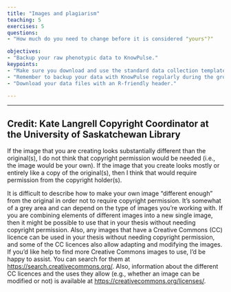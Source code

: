 ```yaml
---
title: "Images and plagiarism"
teaching: 5
exercises: 5
questions:
- "How much do you need to change before it is considered "yours"?"

objectives:
- "Backup your raw phenotypic data to KnowPulse."
keypoints:
- "Make sure you download and use the standard data collection template for your data."
- "Remember to backup your data with KnowPulse regularly during the growing season."
- "Download your data files with an R-friendly header."

---
```


---

## Credit:  Kate Langrell Copyright Coordinator at the University of Saskatchewan Library

If the image that you are creating looks substantially different than the original(s), I do not think that copyright permission would be needed (i.e., the image would be your own). 
If the image that you create looks mostly or entirely like a copy of the original(s), then I think that would require permission from the copyright holder(s).

It is difficult to describe how to make your own image “different enough” from the original in order not to require copyright permission. 
It’s somewhat of a grey area and can depend on the type of images you’re working with. If you are combining elements of different images into a new single image, then it might be possible to use that in your thesis without needing copyright permission. 
Also, any images that have a Creative Commons (CC) licence can be used in your thesis without needing copyright permission, and some of the CC licences also allow adapting and modifying the images. If you’d like help to find more Creative Commons images to use, I’d be happy to assist.
You can search for them at https://search.creativecommons.org/. Also, information about the different CC licences and the uses they allow (e.g., whether an image can be modified or not) is available at https://creativecommons.org/licenses/.

